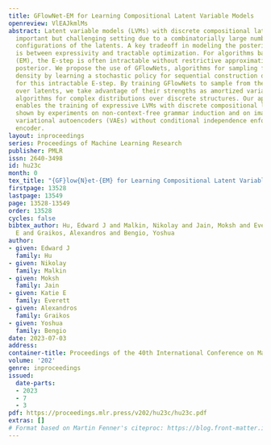 ```yaml
---
title: GFlowNet-EM for Learning Compositional Latent Variable Models
openreview: VlEAJkmlMs
abstract: Latent variable models (LVMs) with discrete compositional latents are an
  important but challenging setting due to a combinatorially large number of possible
  configurations of the latents. A key tradeoff in modeling the posteriors over latents
  is between expressivity and tractable optimization. For algorithms based on expectation-maximization
  (EM), the E-step is often intractable without restrictive approximations to the
  posterior. We propose the use of GFlowNets, algorithms for sampling from an unnormalized
  density by learning a stochastic policy for sequential construction of samples,
  for this intractable E-step. By training GFlowNets to sample from the posterior
  over latents, we take advantage of their strengths as amortized variational inference
  algorithms for complex distributions over discrete structures. Our approach, GFlowNet-EM,
  enables the training of expressive LVMs with discrete compositional latents, as
  shown by experiments on non-context-free grammar induction and on images using discrete
  variational autoencoders (VAEs) without conditional independence enforced in the
  encoder.
layout: inproceedings
series: Proceedings of Machine Learning Research
publisher: PMLR
issn: 2640-3498
id: hu23c
month: 0
tex_title: "{GF}low{N}et-{EM} for Learning Compositional Latent Variable Models"
firstpage: 13528
lastpage: 13549
page: 13528-13549
order: 13528
cycles: false
bibtex_author: Hu, Edward J and Malkin, Nikolay and Jain, Moksh and Everett, Katie
  E and Graikos, Alexandros and Bengio, Yoshua
author:
- given: Edward J
  family: Hu
- given: Nikolay
  family: Malkin
- given: Moksh
  family: Jain
- given: Katie E
  family: Everett
- given: Alexandros
  family: Graikos
- given: Yoshua
  family: Bengio
date: 2023-07-03
address: 
container-title: Proceedings of the 40th International Conference on Machine Learning
volume: '202'
genre: inproceedings
issued:
  date-parts:
  - 2023
  - 7
  - 3
pdf: https://proceedings.mlr.press/v202/hu23c/hu23c.pdf
extras: []
# Format based on Martin Fenner's citeproc: https://blog.front-matter.io/posts/citeproc-yaml-for-bibliographies/
---
```


